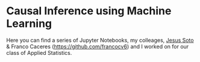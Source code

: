 # Causal Inference using Machine Learning

Here you can find a series of Jupyter Notebooks, my colleages, [Jesus Soto](https://github.com/jesoto) & Franco Caceres (https://github.com/francocv6) and I worked on for our class of Applied Statistics. 
